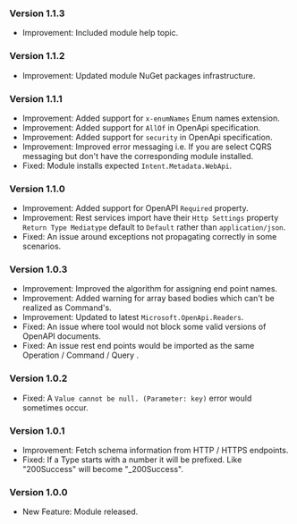 ### Version 1.1.3

- Improvement: Included module help topic.

### Version 1.1.2

- Improvement: Updated module NuGet packages infrastructure.

### Version 1.1.1

- Improvement: Added support for `x-enumNames` Enum names extension. 
- Improvement: Added support for `AllOf` in OpenApi specification. 
- Improvement: Added support for `security` in OpenApi specification. 
- Improvement: Improved error messaging i.e. If you are select CQRS messaging but don't have the corresponding module installed.
- Fixed: Module installs expected `Intent.Metadata.WebApi`.

### Version 1.1.0

- Improvement: Added support for OpenAPI `Required` property. 
- Improvement: Rest services import have their `Http Settings` property `Return Type Mediatype` default to `Default` rather than `application/json`.
- Fixed: An issue around exceptions not propagating correctly in some scenarios.

### Version 1.0.3

- Improvement: Improved the algorithm for assigning end point names. 
- Improvement: Added warning for array based bodies which can't be realized as Command's. 
- Improvement: Updated to latest `Microsoft.OpenApi.Readers`. 
- Fixed: An issue where tool would not block some valid versions of OpenAPI documents.
- Fixed: An issue rest end points would be imported as the same Operation / Command / Query .

### Version 1.0.2

- Fixed: A `Value cannot be null. (Parameter: key)` error would sometimes occur.

### Version 1.0.1

- Improvement: Fetch schema information from HTTP / HTTPS endpoints.
- Fixed: If a Type starts with a number it will be prefixed. Like "200Success" will become "_200Success".

### Version 1.0.0

- New Feature: Module released.
